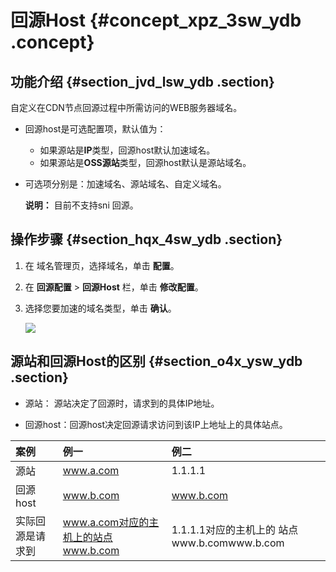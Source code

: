 # 回源Host {#concept_xpz_3sw_ydb .concept}

## 功能介绍 {#section_jvd_lsw_ydb .section}

自定义在CDN节点回源过程中所需访问的WEB服务器域名。

-   回源host是可选配置项，默认值为：
    -   如果源站是**IP**类型，回源host默认加速域名。
    -   如果源站是**OSS源站**类型，回源host默认是源站域名。
-   可选项分别是：加速域名、源站域名、自定义域名。

    **说明：** 目前不支持sni 回源。


## 操作步骤 {#section_hqx_4sw_ydb .section}

1.  在 域名管理页，选择域名，单击 **配置**。
2.  在 **回源配置** \> **回源Host** 栏，单击 **修改配置**。
3.  选择您要加速的域名类型，单击 **确认**。

    ![](http://docs-aliyun.cn-hangzhou.oss.aliyun-inc.com/assets/pic/65088/cn_zh/1533113718516/D30.jpg)


## 源站和回源Host的区别 {#section_o4x_ysw_ydb .section}

-   源站： 源站决定了回源时，请求到的具体IP地址。

-   回源host：回源host决定回源请求访问到该IP上地址上的具体站点。


|案例|例一|例二|
|:-|:-|:-|
|源站|www.a.com|1.1.1.1|
|回源host|www.b.com|www.b.com|
|实际回源是请求到|www.a.com对应的主机上的站点 www.b.com|1.1.1.1对应的主机上的 站点www.b.comwww.b.com|

